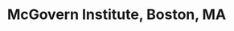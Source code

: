 ---
title: "McGovern Institute, Boston, MA"
project_id: 
conference_id: ""
presenters:
   - peter_bandettini
summary: "<p>McGovern Institute, Boston, MA</p>"
file: /assets/presentations/T215.ppt
filename: T215.ppt
layout: presentation
---